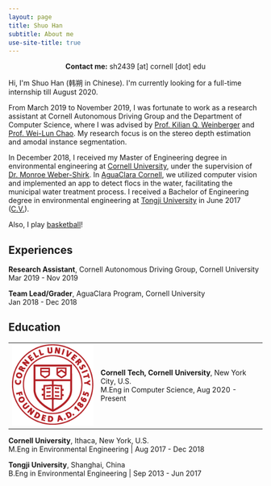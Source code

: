 ```yaml
---
layout: page
title: Shuo Han
subtitle: About me
use-site-title: true
---
```

<center><b>Contact me:</b> sh2439 [at] cornell [dot] edu</center>

Hi, I'm Shuo Han (韩朔 in Chinese). I'm currently looking for a full-time internship till August 2020.

From March 2019 to November 2019, I was fortunate to work as a research assistant at Cornell Autonomous Driving Group and the Department of Computer Science, where I was advised by [Prof. Kilian Q. Weinberger](http://kilian.cs.cornell.edu/) and [Prof. Wei-Lun Chao](http://www-scf.usc.edu/~weilunc/index.html). My research focus is on the stereo depth estimation and amodal instance segmentation.

In December 2018, I received my Master of Engineering degree in environmental engineering at [Cornell University](https://www.cornell.edu/), under the supervision of [Dr. Monroe Weber-Shirk](https://www.cee.cornell.edu/faculty-directory/monroe-weber-shirk-0). In [AguaClara Cornell](http://aguaclara.cornell.edu/), we utilized computer vision and implemented an app to detect flocs in the water, facilitating the municipal water treatment process. I received a Bachelor of Engineering degree in environmental engineering at [Tongji University](https://en.tongji.edu.cn/) in June 2017 ([C.V.](https://sh2439.github.io/Resume_shuo.pdf)).

Also, I play [basketball](https://sh2439.github.io/basketball/)!


## Experiences

**Research Assistant**, Cornell Autonomous Driving Group, Cornell University<br>
Mar 2019 - Nov 2019

**Team Lead/Grader**, AguaClara Program, Cornell University<br>
Jan 2018 - Dec 2018

## Education
| | | |
|-|-|-|
|![cornell logo](img/school_logo/cornell.png)| **Cornell Tech, Cornell University**, New York City, U.S.<br> M.Eng in Computer Science, Aug 2020 - Present|

<!-- <img align="left" src="img/cornell.png"> **Cornell Tech, Cornell University**, New York City, U.S.<br>
M.Eng in Computer Science | Aug 2020 - Present -->

**Cornell University**, Ithaca, New York, U.S.<br>
M.Eng in Environmental Engineering | Aug 2017 - Dec 2018

**Tongji University**, Shanghai, China<br>
B.Eng in Environmental Engineering | Sep 2013 - Jun 2017






